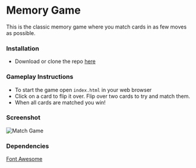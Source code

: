 # Memory Game
This is the classic memory game where you match cards in as few moves as possible.

### Installation
* Download or clone the repo [here](https://github.com/BCombs/memory)

### Gameplay Instructions
* To start the game open `index.html` in your web browser
* Click on a card to flip it over. Flip over two cards to try and match them.
* When all cards are matched you win!

### Screenshot
![Match Game](http://www.billcombsdevelopment.com/img/matchgamescreen.png)

### Dependencies
[Font Awesome](https://fontawesome.com)
